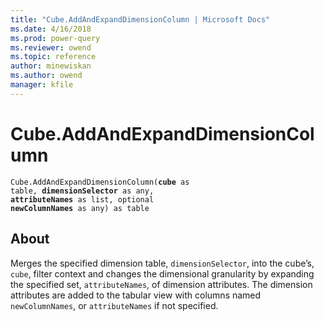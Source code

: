 ```yaml
---
title: "Cube.AddAndExpandDimensionColumn | Microsoft Docs"
ms.date: 4/16/2018
ms.prod: power-query
ms.reviewer: owend
ms.topic: reference
author: minewiskan
ms.author: owend
manager: kfile
---
```

# Cube.AddAndExpandDimensionColumn
<code>Cube.AddAndExpandDimensionColumn(**cube** as table, **dimensionSelector** as any, **attributeNames** as list, optional **newColumnNames** as any) as table</code>

## About
Merges the specified dimension table, <code>dimensionSelector</code>, into the cube’s, <code>cube</code>, filter context and changes the dimensional granularity by expanding the specified set, <code>attributeNames</code>, of dimension attributes. The dimension attributes are added to the tabular view with columns named <code>newColumnNames</code>, or <code>attributeNames</code> if not specified.
